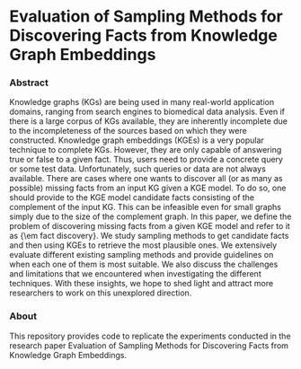 # Evaluation of Sampling Methods for Discovering Facts from Knowledge Graph Embeddings

### Abstract
Knowledge graphs (KGs) are being used in many real-world application domains, ranging from search engines to biomedical data analysis. Even if there is a large corpus of KGs available, they are inherently incomplete due to the incompleteness of the sources based on which they were constructed. Knowledge graph embeddings (KGEs) is a very popular technique to complete KGs. However, they are only capable of answering true or false to a given fact. Thus, users need to provide a concrete query or some test data. Unfortunately, such queries or data are not always available.  There are cases where one wants to discover all (or as many as possible) missing facts from an input KG given a KGE model.  To do so, one should provide to the KGE model candidate facts consisting of the complement of the input KG.  This can be infeasible even for small graphs simply due to the size of the complement graph. In this paper, we define the problem of discovering missing facts from a given KGE model and refer to it as {\em fact discovery}. We study sampling methods to get candidate facts and then using KGEs to retrieve the most plausible ones. We extensively evaluate different existing sampling methods and provide guidelines on when each one of them is most suitable. We also discuss the challenges and limitations that we encountered when investigating the different techniques. With these insights, we hope to shed light and attract more researchers to work on this unexplored direction.

### About
This repository provides code to replicate the experiments conducted in the research paper Evaluation of Sampling Methods for Discovering Facts from Knowledge Graph Embeddings.
